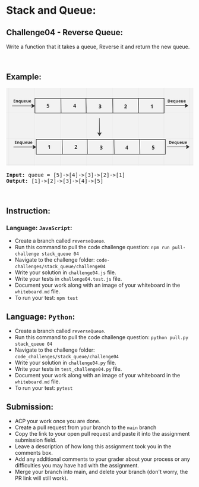 # Stack and Queue:

## Challenge04 - Reverse Queue:
Write a function that it takes a queue, Reverse it and return the new queue.</p>

&nbsp;

## Example:
![](/assets/Stack%26Queue/reverseQueue.jpg)

<pre><strong>Input:</strong> queue = [5]->[4]->[3]->[2]->[1]
<strong>Output:</strong> [1]->[2]->[3]->[4]->[5]
</pre>

<br>

## Instruction:

### Language: `JavaScript`:

* Create a branch called `reverseQueue`.
* Run this command to pull the code challenge question: `npm run pull-challenge stack_queue 04`
* Navigate to the challenge folder: `code-challenges/stack_queue/challenge04`
* Write your solution in `challenge04.js` file.
* Write your tests in `challenge04.test.js` file.
* Document your work along with an image of your whiteboard in the `whiteboard.md` file.
* To run your test: `npm test`

## Language: `Python`:

* Create a branch called `reverseQueue`.
* Run this command to pull the code challenge question: `python pull.py stack_queue 04`
* Navigate to the challenge folder: `code_challenges/stack_queue/challenge04`
* Write your solution in `challenge04.py` file.
* Write your tests in `test_challenge04.py` file.
* Document your work along with an image of your whiteboard in the `whiteboard.md` file.
* To run your test: `pytest`

## Submission:
* ACP your work once you are done.
* Create a pull request from your branch to the `main` branch
* Copy the link to your open pull request and paste it into the assignment submission field.
* Leave a description of how long this assignment took you in the comments box.
* Add any additional comments to your grader about your process or any difficulties you may have had with the assignment.
* Merge your branch into main, and delete your branch (don't worry, the PR link will still work).





